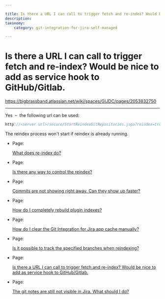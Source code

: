 ```yaml
---

title: Is there a URL I can call to trigger fetch and re-index? Would be nice to add as service hook to GitHub/Gitlab.
description:
taxonomy:
    category: git-integration-for-jira-self-managed

---
```


# Is there a URL I can call to trigger fetch and re-index? Would be nice to add as service hook to GitHub/Gitlab.

<https://bigbrassband.atlassian.net/wiki/spaces/GIJDC/pages/2053832750>

* * *

Yes  –  the following url can be used:

```java
http://<server url>/secure/StartReindexGitRepositories.jspa?reindex=true
```

The reindex process won't start if reindex is already running.

*   Page:
    
    [What does re-index do?](/wiki/spaces/GIJDC/pages/2054291457)
    
*   Page:
    
    [Is there any way to control the reindex?](/wiki/spaces/GIJDC/pages/2053275662)
    
*   Page:
    
    [Commits are not showing right away. Can they show up faster?](/wiki/spaces/GIJDC/pages/2053570566)
    
*   Page:
    
    [How do I completely rebuild plugin indexes?](/wiki/spaces/GIJDC/pages/2053734434)
    
*   Page:
    
    [How do I clear the Git Integration for Jira app cache manually?](/wiki/spaces/GIJDC/pages/2053406737)
    
*   Page:
    
    [Is it possible to track the specified branches when reindexing?](/wiki/spaces/GIJDC/pages/2053406744)
    
*   Page:
    
    [Is there a URL I can call to trigger fetch and re-index? Would be nice to add as service hook to GitHub/Gitlab.](/wiki/spaces/GIJDC/pages/2053832750)
    
*   Page:
    
    [The git notes are still not visible in Jira. What should I do?](/wiki/spaces/GIJDC/pages/2054225956)